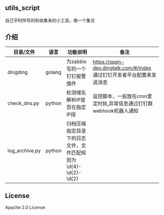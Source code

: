 ## utils_script

自己平时所写的和收集来的小工具，做一个集合

## 介绍
目录/文件                    | 语言       | 功能说明                    |  备注  |
----------------------|---------|-------------------------|------------|
dingding              | golang       | 为zabbix写的一个钉钉报警插件 | https://open-dev.dingtalk.com/#/index 通过钉钉开发者平台配置来发送消息|
check_dns.py        | python       | 检测域名解析IP是否在指定IP段 | 监控脚本，一般放在cron里定时执,异常信息通过钉钉群webhook机器人通知 |
log_archive.py        | python       | 归档压缩指定目录下的日志文件，文件匹配规则为\d{4}-\d{2}-\d{2} | |



## License

Apache 2.0 License
